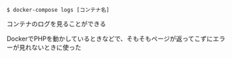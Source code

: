 ```
$ docker-compose logs [コンテナ名]
```

コンテナのログを見ることができる

DockerでPHPを動かしているときなどで、そもそもページが返ってこずにエラーが見れないときに使った
